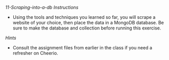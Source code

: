 *11-Scraping-into-a-db Instructions*

* Using the tools and techniques you learned so far,
you will scrape a website of your choice, then place the data
in a MongoDB database. Be sure to make the database and collection
before running this exercise.

*Hints*

* Consult the assignment files from earlier in the class if you need a refresher on Cheerio.